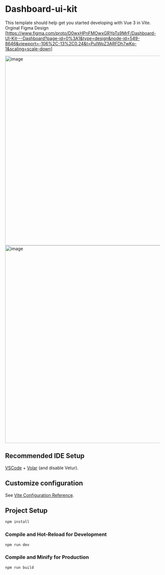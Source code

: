 # Dashboard-ui-kit

This template should help get you started developing with Vue 3 in Vite.
Orginal Figma Design [https://www.figma.com/proto/D0wxHPnFMOwxGRYpTs9MrF/Dashboard-UI-Kit---Dashboard?page-id=0%3A1&type=design&node-id=549-8646&viewport=-106%2C-13%2C0.24&t=PuIWpZ3ARFDh7wKp-1&scaling=scale-down]

<img width="1342" height="617" alt="image" src="https://github.com/user-attachments/assets/7287a274-f954-4ab1-8e02-655fb5d3d426" />

<img width="1351" height="643" alt="image" src="https://github.com/user-attachments/assets/74c80561-193c-44b2-b2c2-73294c692ec4" />


## Recommended IDE Setup

[VSCode](https://code.visualstudio.com/) + [Volar](https://marketplace.visualstudio.com/items?itemName=Vue.volar) (and disable Vetur).

## Customize configuration

See [Vite Configuration Reference](https://vite.dev/config/).

## Project Setup

```sh
npm install
```

### Compile and Hot-Reload for Development

```sh
npm run dev
```

### Compile and Minify for Production

```sh
npm run build
```
